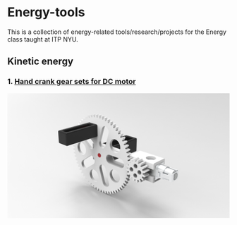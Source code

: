 # Energy-tools

This is a collection of energy-related tools/research/projects for the Energy class taught at ITP NYU.

## Kinetic energy

### 1. [Hand crank gear sets for DC motor](./hand-crank-gears/)

![A hand crank gear sets for TT dc motor](./hand-crank-gears/images/assemble.jpg)
